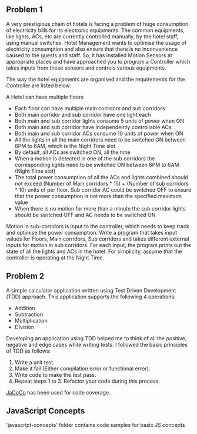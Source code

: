 ## Problem 1

A very prestigious chain of hotels is facing a problem of huge consumption of electricity bills for its electronic equipments. The common equipments, like lights, ACs, etc are currently controlled manually, by the hotel staff, using manual switches. Hotel Management wants to optimise the usage of electricity consumption and also ensure that there is no inconvenience caused to the guests and staff. So, it has installed Motion Sensors at appropriate places and have approached you to program a Controller which takes inputs from these sensors and controls various equipments.


The way the hotel equipments are organised and the requirements for the Controller are listed below:

A Hotel can have multiple floors
* Each floor can have multiple main corridors and sub corridors
* Both main corridor and sub corridor have one light each
* Both main and sub corridor lights consume 5 units of power when ON
* Both main and sub corridor have independently controllable ACs
* Both main and sub corridor ACs consume 10 units of power when ON
* All the lights in all the main corridors need to be switched ON between 6PM to 6AM,
which is the Night Time slot
* By default, all ACs are switched ON, all the time
* When a motion is detected in one of the sub corridors the corresponding lights need to
be switched ON between 6PM to 6AM (Night Time slot)
* The total power consumption of all the ACs and lights combined should not exceed
(Number of Main corridors * 15) + (Number of sub corridors * 10) units of per floor. Sub
corridor AC could be switched OFF to ensure that the power consumption is not more
than the specified maximum value
* When there is no motion for more than a minute the sub corridor lights should be
switched OFF and AC needs to be switched ON

Motion in sub-corridors is input to the controller, which needs to keep track and optimise the power consumption.
Write a program that takes input values for Floors, Main corridors, Sub corridors and takes different external inputs for motion in sub corridors. For each input, the program prints out the state of all the lights and ACs in the hotel. For simplicity, assume that the controller is operating at the Night Time.


## Problem 2

A simple calculator application written using Test Driven Development (TDD) approach. This application supports the following 4 operations:

* Addition
* Subtraction
* Multiplication
* Division

Developing an application using TDD helped me to think of all the positive, negative and edge cases while writing tests. I followed the basic principles of TDD as follows:

1. Write a unit test.
2. Make it fail (Either compilation error or functional error).
3. Write code to make the test pass.
4. Repeat steps 1 to 3. Refactor your code during this process.

[JaCoCo](https://www.eclemma.org/jacoco/) has been used for code coverage.

## JavaScript Concepts

'javascript-concepts' folder contains code samples for basic JS concepts
